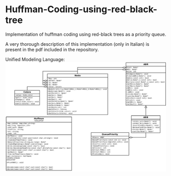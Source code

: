 # Huffman-Coding-using-red-black-tree
Implementation of huffman coding using red-black trees as a priority queue.

A very thorough description of this implementation (only in Italian) is present in the pdf included in the repository.

Unified Modeling Language:
![](huffman-diagram.jpg)
